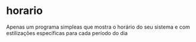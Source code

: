# horario
Apenas um programa simpleas que mostra o horário do seu sistema e com estilizações específicas para cada período do dia
